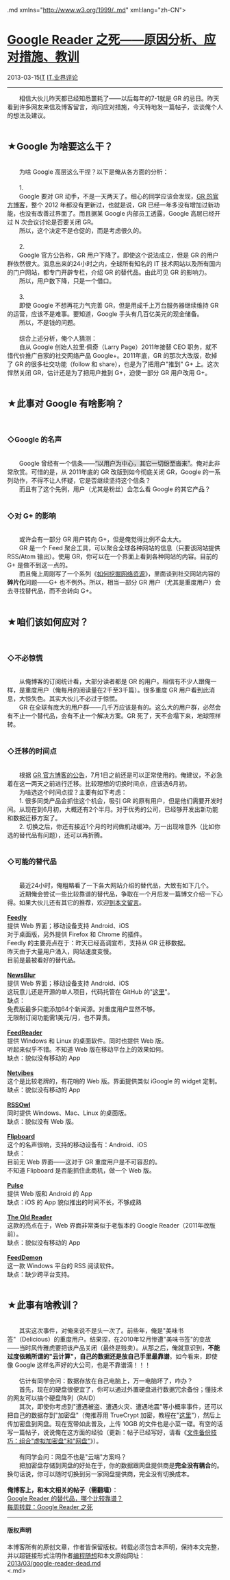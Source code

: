 <!DOCTYPE.md>
.md xmlns="http://www.w3.org/1999/..md" xml:lang="zh-CN">
<head>
<meta http-equiv="Content-Type" content="text.md; charset=utf-8" />
<meta name="generator" content="Python script by program.think@gmail.com" />
<meta name="provider" content="program-think.blogspot.com" />
<link type="text/css" rel="stylesheet" href="../../css/program-think.css" />
<title>Google Reader 之死——原因分析、应对措施、教训 - 编程随想的博客</title>
</head>
<body>
<div id="main" style="width:100%;">
<h1><a href="../../index.md" title="回到首页">Google Reader 之死——原因分析、应对措施、教训</a></h1>
<div class="post-info"><span class="date-header">2013-03-15</span><a href="../../tags/IT.md" class="tag">IT</a> <a href="../../tags/IT.E4B89AE7958CE8AF84E8AEBA.md" class="tag">IT.业界评论</a> </div>
<hr>
<div class="post">
&#12288;&#12288;相信大伙儿昨天都已经知悉噩耗了——以后每年的7-1就是 GR 的忌日。昨天看到许多网友来信及博客留言，询问应对措施，今天特地发一篇帖子，谈谈俺个人的想法及建议。<a name='more'></a><!--program-think--><br /><br /><h2>★Google 为啥要这么干？</h2><br />&#12288;&#12288;为啥 Google 高层这么干捏？以下是俺从各方面的分析：<br /><br />&#12288;&#12288;1.<br />&#12288;&#12288;Google 要对 GR 动手，不是一天两天了。细心的同学应该会发现，<a href="http://googlereader.blogspot.com/" target="_blank" rel="nofollow">GR 的官方博客</a>，整个 2012 年都没有更新过，也就是说，GR 已经一年多没有增加过新功能，也没有改善过界面了。而且据某 Google 内部员工透露，Google 高层已经开过 N 次会议讨论是否要关闭 GR。<br />&#12288;&#12288;所以，这个决定不是仓促的，而是考虑很久的。<br /><br />&#12288;&#12288;2.<br />&#12288;&#12288;Google 官方公告称，GR 用户下降了。即使这个说法成立，但是 GR 的用户群依然很大。消息出来的24小时之内，全球所有知名的 IT 技术网站以及所有国内的门户网站，都专门开辟专栏，介绍 GR 的替代品。由此可见 GR 的影响力。<br />&#12288;&#12288;所以，用户数下降，只是一个借口。<br /><br />&#12288;&#12288;3.<br />&#12288;&#12288;即使 Google 不想再花力气完善 GR，但是用成千上万台服务器继续维持 GR 的运营，应该不是难事。要知道，Google 手头有几百亿美元的现金储备。<br />&#12288;&#12288;所以，不是钱的问题。<br /><br />&#12288;&#12288;综合上述分析，俺个人猜测：<br />&#12288;&#12288;自从 Google 创始人拉里·佩奇（Larry Page）2011年接替 CEO 职务，就不惜代价推广自家的社交网络产品 Google+。2011年底，GR 的那次大改版，砍掉了 GR 的很多社交功能（follow 和 share），也是为了把用户"推到" G+ 上。这次悍然关闭 GR，估计还是为了把用户推到 G+，迫使一部分 GR 用户改用 G+。<br /><br /><h2>★此事对 Google 有啥影响？</h2><br /><h3>◇Google 的名声</h3><br />&#12288;&#12288;Google 曾经有一个信条——<q style="background-color:#DDD;">以用户为中心，其它一切纷至沓来</q>。俺对此非常欣赏。可惜的是，从 2011年底的 GR 改版到如今彻底关闭 GR，Google 的一系列动作，不得不让人怀疑，它是否继续坚持这个信条？<br />&#12288;&#12288;而且有了这个先例，用户（尤其是粉丝）会怎么看 Google 的其它产品？<br /><br /><h3>◇对 G+ 的影响</h3><br />&#12288;&#12288;或许会有一部分 GR 用户转向 G+，但是俺觉得比例不会太大。<br />&#12288;&#12288;GR 是一个 Feed 聚合工具，可以聚合全球各种网站的信息（只要该网站提供 RSS/Atom 输出）。使用 GR，你可以在一个界面上看到各种网站的内容。目前的 G+ 是做不到这一点的。<br />&#12288;&#12288;而且俺上周刚写了一个系列《<a href="../../2013/03/internet-resource-discovery-0.md">如何挖掘网络资源</a>》，里面谈到社交网站内容的<b>碎片化</b>问题——G+ 也不例外。所以，相当一部分 GR 用户（尤其是重度用户）会去寻找替代品，而不会转向 G+。<br /><br /><h2>★咱们该如何应对？</h2><br /><h3>◇不必惊慌</h3><br />&#12288;&#12288;从俺博客的订阅统计看，大部分读者都是 GR 的用户。相信有不少人跟俺一样，是重度用户（俺每月的阅读量在2千至3千篇）。很多重度 GR 用户看到此消息，大惊失色。其实大伙儿不必过于惊慌。<br />&#12288;&#12288;GR 在全球有庞大的用户群——几千万应该是有的。这么大的用户群，必然会有不止一个替代品，会有不止一个解决方案。GR 死了，天不会塌下来，地球照样转。<br /><br /><h3>◇迁移的时间点</h3><br />&#12288;&#12288;根据 <a href="http://googlereader.blogspot.com/2013/03/powering-down-google-reader..md" target="_blank" rel="nofollow">GR 官方博客的公告</a>，7月1日之前还是可以正常使用的。俺建议，不必急着在这一两天之前进行迁移。比较理想的切换时间点，应该选6月初。<br />&#12288;&#12288;为啥选这个时间点捏？主要有如下考虑：<br />&#12288;&#12288;1. 很多同类产品会抓住这个机会，吸引 GR 的原有用户，但是他们需要开发时间。从现在到6月初，大概还有2个半月。对于优秀的公司，已经够开发出新功能和数据迁移方案了。<br />&#12288;&#12288;2. 切换之后，你还有接近1个月的时间做机动缓冲。万一出现啥意外（比如你选的替代品有问题），还可以再折腾。<br /><br /><h3>◇可能的替代品</h3><br />&#12288;&#12288;最近24小时，俺粗略看了一下各大网站介绍的替代品，大致有如下几个。<br />&#12288;&#12288;近期俺会尝试一些比较靠谱的替代品，争取在一个月后发一篇博文介绍一下心得。如果大伙儿还有其它的推荐，欢迎<a href="../../2013/03/google-reader-dead.md">到本文留言</a>。<br /><br /><a href="https://www.feedly.com/" target="_blank" rel="nofollow"><b>Feedly</b></a><br />提供 Web 界面；移动设备支持 Android、iOS<br />对于桌面版，另外提供 Firefox 和 Chrome 的插件。<br />Feedly 的主要亮点在于：昨天已经高调宣布，支持从 GR 迁移数据。<br />昨天由于大量用户涌入，网站速度变慢。<br />目前是最被看好的替代品。<br /><br /><a href="http://www.newsblur.com/" target="_blank" rel="nofollow"><b>NewsBlur</b></a><br />提供 Web 界面；移动设备支持 Android、iOS<br />这玩意儿还是开源的单人项目，代码托管在 GitHub 的"<a href="https://github.com/samuelclay/NewsBlur" target="_blank" rel="nofollow">这里</a>"。<br />缺点：<br />免费版最多只能添加64个新闻源。对重度用户显然不够。<br />无限制订阅功能需1美元/月，也不算贵。<br /><br /><a href="http://feedreader.com/" target="_blank" rel="nofollow"><b>FeedReader</b></a><br />提供 Windows 和 Linux 的桌面软件。同时也提供 Web 版。<br />听起来似乎不错。不知道 Web 版在移动平台上的效果如何。<br />缺点：貌似没有移动的 App<br /><br /><a href="http://www.netvibes.com/" target="_blank" rel="nofollow"><b>Netvibes</b></a><br />这个是比较老牌的，有花哨的 Web 版。界面提供类似 iGoogle 的 widget 定制。<br />缺点：貌似没有移动的 App<br /><br /><a href="http://www.rssowl.org/" target="_blank" rel="nofollow"><b>RSSOwl</b></a><br />同时提供 Windows、Mac、Linux 的桌面版。<br />缺点：貌似没有 Web 版。<br /><br /><a href="http://flipboard.com/" target="_blank" rel="nofollow"><b>Flipboard</b></a><br />这个的名声很响，支持的移动设备有：Android、iOS<br />缺点：<br />目前无 Web 界面——这对于 GR 重度用户是不可容忍的。<br />不知道 Flipboard 是否能抓住此商机，做一个 Web 版。<br /><br /><a href="https://www.pulse.me/" target="_blank" rel="nofollow"><b>Pulse</b></a><br />提供 Web 版和 Android 的 App<br />缺点：iOS 的 App 貌似推出的时间不长，不够成熟<br /><br /><a href="http://theoldreader.com/" target="_blank" rel="nofollow"><b>The Old Reader</b></a><br />这款的亮点在于，Web 界面非常类似于老版本的 Google Reader（2011年改版前）。<br />缺点：貌似没有移动的 App<br /><br /><a href="http://feeddemon.com/" target="_blank" rel="nofollow"><b>FeedDemon</b></a><br />这一款 Windows 平台的 RSS 阅读软件。<br />缺点：缺少跨平台支持。<br /><br /><h2>★此事有啥教训？</h2><br />&#12288;&#12288;其实这次事件，对俺来说不是头一次了。前些年，俺是"美味书签"（Delicious）的重度用户。结果捏，在2010年12月惨遭"美味书签"的变故——当时风传雅虎要把该产品关闭（最终是贱卖）。从那之后，俺就意识到，<b>不能过度依赖所谓的"云计算"，自己的数据还是放自己手里最靠谱</b>。如今看来，即使像 Google 这样名声好的大公司，也是不靠谱滴！！！<br /><br />&#12288;&#12288;估计有同学会问：数据存放在自己电脑上，万一电脑坏了，咋办？<br />&#12288;&#12288;首先，现在的硬盘很便宜了，你可以通过外置硬盘进行数据冗余备份；懂技术的网友可以搞个硬盘阵列（RAID）<br />&#12288;&#12288;其次，即使你考虑到"遭遇被盗、遭遇火灾、遭遇地震"等小概率事件，还可以把自己的数据存到"加密盘"（俺推荐用 TrueCrypt 加密，教程在"<a href="../../2011/05/recommend-truecrypt.md">这里</a>"），然后上传加密盘到网盘。现在宽带如此普及，上传 10GB 的文件也是小菜一碟。有空的话写一篇帖子，说说俺在这方面的经验（更新：帖子已经写好，请看《<a href="../../2013/07/online-backup-virtual-encrypted-disk.md">文件备份技巧：组合"虚拟加密盘"和"网盘"</a>》）。<br /><br />&#12288;&#12288;有同学会问：网盘不也是"云端"方案吗？<br />&#12288;&#12288;把加密盘存储到网盘的好处在于，你的数据跟网盘提供商是<b>完全没有耦合</b>的。换句话说，你可以随时切换到另一家网盘提供商，完全没有切换成本。<br /><br /><b>俺博客上，和本文相关的帖子（需翻墙）</b>：<br /><a href="../../2013/05/google-reader-replacement.md">Google Reader 的替代品，哪个比较靠谱？</a><br /><a href="../../2013/03/weekly-share-44.md">每周转载：Google Reader 之死</a><div class="blogger-post-footer">
</div>
<hr>
<div class="copyright">
<h4>版权声明</h4>
本博客所有的原创文章，作者皆保留版权。转载必须包含本声明，保持本文完整，并以超链接形式注明作者<a href="mailto:program.think@gmail.com">编程随想</a>和本文原始网址：<br>
<a href="2013/03/google-reader-dead.md">2013/03/google-reader-dead.md</a>
</div>
</div>
</body>
<.md>

